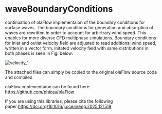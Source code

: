 # waveBoundaryConditions
continuation of olaFlow implementaion of the boundary conditions for surface waves. The boundary conditions for generation and absorption of waves are rewritten in order to account for arbirtrary wind speed.
This enables for more diverse CFD multiphase simulations. Boundary conditions for inlet and outlet velocity field are adjusted to read additional wind speed, written in a vector form. Initated velocity field with same distributions in both phases is seen in Fig. below:

![velocity_1](https://github.com/user-attachments/assets/c43e75b3-c914-4436-81a2-6b3538c75367)


 The attached files can simply be copied to the original olaFlow source code and compiled.

 olaFlow implementaion can be found here: https://github.com/phicau/olaFlow

If you are using this libraries, please cite the following paper:https://doi.org/10.1016/j.oceaneng.2025.121519

